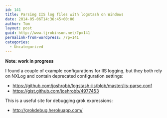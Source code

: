 ```yaml
---
id: 141
title: Parsing IIS log files with logstash on Windows
date: 2014-05-06T14:36:45+00:00
author: Tom
layout: post
guid: http://www.tjrobinson.net/?p=141
permalink-from-wordpress: /?p=141
categories:
  - Uncategorized
---
```

**Note: work in progress**

I found a couple of example configurations for IIS logging, but they both rely on NXLog and contain deprecated configuration settings:

  * <https://github.com/joshrobb/logstash-iis/blob/master/iis-parse.conf>
  * <https://gist.github.com/joshrobb/4977453>

This is a useful site for debugging grok expressions:

  * <http://grokdebug.herokuapp.com/>